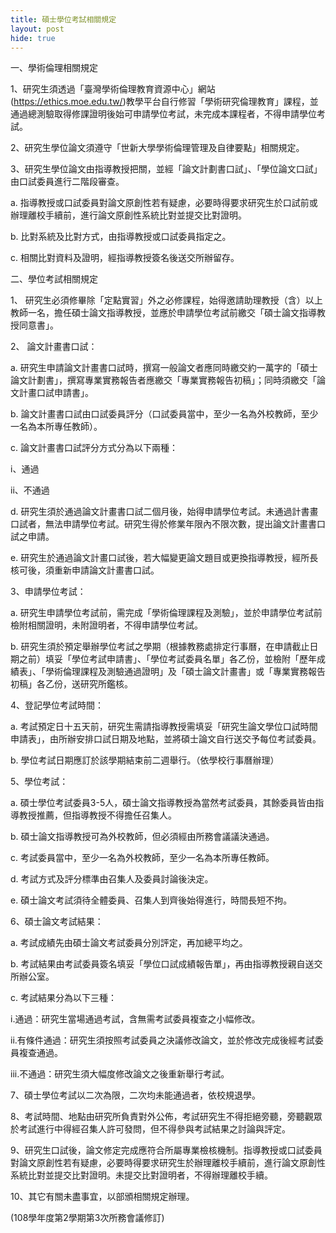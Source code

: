 ```yaml
---
title: 碩士學位考試相關規定
layout: post
hide: true
---
```


一、學術倫理相關規定

1、研究生須透過「臺灣學術倫理教育資源中心」網站(https://ethics.moe.edu.tw/)教學平台自行修習「學術研究倫理教育」課程，並通過總測驗取得修課證明後始可申請學位考試，未完成本課程者，不得申請學位考試。

2、研究生學位論文須遵守「世新大學學術倫理管理及自律要點」相關規定。

3、研究生學位論文由指導教授把關，並經「論文計劃書口試」、「學位論文口試」由口試委員進行二階段審查。

a. 指導教授或口試委員對論文原創性若有疑慮，必要時得要求研究生於口試前或辦理離校手續前，進行論文原創性系統比對並提交比對證明。

b. 比對系統及比對方式，由指導教授或口試委員指定之。

c. 相關比對資料及證明，經指導教授簽名後送交所辦留存。


二、學位考試相關規定

1、	研究生必須修畢除「定點實習」外之必修課程，始得邀請助理教授（含）以上教師一名，擔任碩士論文指導教授，並應於申請學位考試前繳交「碩士論文指導教授同意書」。

2、	論文計畫書口試：

a. 研究生申請論文計畫書口試時，撰寫一般論文者應同時繳交約一萬字的「碩士論文計劃書」，撰寫專業實務報告者應繳交「專業實務報告初稿」；同時須繳交「論文計畫口試申請書」。

b. 論文計畫書口試由口試委員評分（口試委員當中，至少一名為外校教師，至少一名為本所專任教師）。

c. 論文計畫書口試評分方式分為以下兩種：

i、通過

ii、不通過

d. 研究生須於通過論文計畫書口試二個月後，始得申請學位考試。未通過計書畫口試者，無法申請學位考試。研究生得於修業年限內不限次數，提出論文計畫書口試之申請。

e. 研究生於通過論文計畫口試後，若大幅變更論文題目或更換指導教授，經所長核可後，須重新申請論文計畫書口試。

3、申請學位考試：

a. 研究生申請學位考試前，需完成「學術倫理課程及測驗」，並於申請學位考試前檢附相關證明，未附證明者，不得申請學位考試。

b. 研究生須於預定舉辦學位考試之學期（根據教務處排定行事曆，在申請截止日期之前）填妥「學位考試申請書」、「學位考試委員名單」各乙份，並檢附「歷年成績表」、「學術倫理課程及測驗通過證明」及「碩士論文計畫書」或「專業實務報告初稿」各乙份，送研究所鑑核。

4、登記學位考試時間：

a. 考試預定日十五天前，研究生需請指導教授需填妥「研究生論文學位口試時間申請表」，由所辦安排口試日期及地點，並將碩士論文自行送交予每位考試委員。

b. 學位考試日期應訂於該學期結束前二週舉行。（依學校行事曆辦理）

5、學位考試：

a. 碩士學位考試委員3-5人，碩士論文指導教授為當然考試委員，其餘委員皆由指導教授推薦，但指導教授不得擔任召集人。

b. 碩士論文指導教授可為外校教師，但必須經由所務會議議決通過。

c. 考試委員當中，至少一名為外校教師，至少一名為本所專任教師。

d. 考試方式及評分標準由召集人及委員討論後決定。

e. 碩士論文考試須待全體委員、召集人到齊後始得進行，時間長短不拘。

6、碩士論文考試結果：

a. 考試成績先由碩士論文考試委員分別評定，再加總平均之。

b. 考試結果由考試委員簽名填妥「學位口試成績報告單」，再由指導教授親自送交所辦公室。

c. 考試結果分為以下三種：

i.通過：研究生當場通過考試，含無需考試委員複查之小幅修改。

ii.有條件通過：研究生須按照考試委員之決議修改論文，並於修改完成後經考試委員複查通過。

iii.不通過：研究生須大幅度修改論文之後重新舉行考試。

7、碩士學位考試以二次為限，二次均未能通過者，依校規退學。

8、考試時間、地點由研究所負責對外公佈，考試研究生不得拒絕旁聽，旁聽觀眾於考試進行中得經召集人許可發問，但不得參與考試結果之討論與評定。

9、研究生口試後，論文修定完成應符合所屬專業檢核機制。指導教授或口試委員對論文原創性若有疑慮，必要時得要求研究生於辦理離校手續前，進行論文原創性系統比對並提交比對證明。未提交比對證明者，不得辦理離校手續。

10、其它有關未盡事宜，以部頒相關規定辦理。

(108學年度第2學期第3次所務會議修訂)

